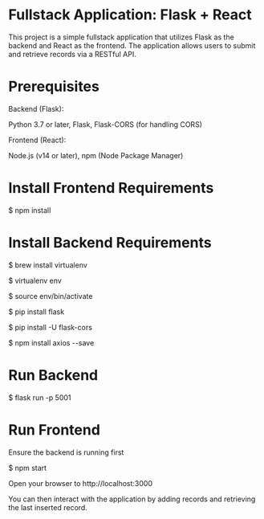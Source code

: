 # **Fullstack Application: Flask + React**

This project is a simple fullstack application that utilizes Flask as the backend and React as the frontend. The application allows users to submit and retrieve records via a RESTful API.

# **Prerequisites**
Backend (Flask):

Python 3.7 or later, Flask, Flask-CORS (for handling CORS)

Frontend (React):

Node.js (v14 or later), npm (Node Package Manager)

# **Install Frontend Requirements**

$ npm install

# **Install Backend Requirements**

$ brew install virtualenv

$ virtualenv env

$ source env/bin/activate

$ pip install flask

$ pip install -U flask-cors

$ npm install axios --save

# **Run Backend**

$ flask run -p 5001

# **Run Frontend**

Ensure the backend is running first

$ npm start

Open your browser to http://localhost:3000

You can then interact with the application by adding records and retrieving the last inserted record.
